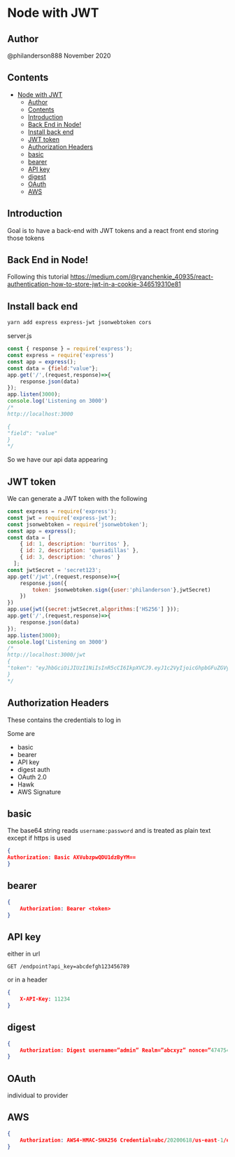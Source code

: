 # Node with JWT

## Author

@philanderson888
November 2020

## Contents

- [Node with JWT](#node-with-jwt)
  - [Author](#author)
  - [Contents](#contents)
  - [Introduction](#introduction)
  - [Back End in Node!](#back-end-in-node)
  - [Install back end](#install-back-end)
  - [JWT token](#jwt-token)
  - [Authorization Headers](#authorization-headers)
  - [basic](#basic)
  - [bearer](#bearer)
  - [API key](#api-key)
  - [digest](#digest)
  - [OAuth](#oauth)
  - [AWS](#aws)

## Introduction

Goal is to have a back-end with JWT tokens and a react front end storing those tokens

## Back End in Node!

Following this tutorial https://medium.com/@ryanchenkie_40935/react-authentication-how-to-store-jwt-in-a-cookie-346519310e81

## Install back end

```powershell
yarn add express express-jwt jsonwebtoken cors
```

server.js

```js
const { response } = require('express');
const express = require('express')
const app = express();
const data = {field:"value"};
app.get('/',(request,response)=>{
    response.json(data)
});
app.listen(3000);
console.log('Listening on 3000')
/*
http://localhost:3000

{
"field": "value"
}
*/
```

So we have our api data appearing

## JWT token

We can generate a JWT token with the following

```js
const express = require('express');
const jwt = require('express-jwt');
const jsonwebtoken = require('jsonwebtoken');
const app = express();
const data = [
    { id: 1, description: 'burritos' },
    { id: 2, description: 'quesadillas' },
    { id: 3, description: 'churos' }
  ];
const jwtSecret = 'secret123';
app.get('/jwt',(request,response)=>{
    response.json({
        token: jsonwebtoken.sign({user:'philanderson'},jwtSecret)
    })
})
app.use(jwt({secret:jwtSecret,algorithms:['HS256'] }));
app.get('/',(request,response)=>{
    response.json(data)
});
app.listen(3000);
console.log('Listening on 3000')
/*
http://localhost:3000/jwt
{
"token": "eyJhbGciOiJIUzI1NiIsInR5cCI6IkpXVCJ9.eyJ1c2VyIjoicGhpbGFuZGVyc29uIiwiaWF0IjoxNjA1ODEwMTY3fQ.8Kt5hl5KGZd1f8RdQllZhqNl6XFtmtLnv_QdddbEIgc"
}
*/
```

## Authorization Headers

These contains the credentials to log in

Some are

- basic
- bearer
- API key
- digest auth
- OAuth 2.0
- Hawk
- AWS Signature

## basic

The base64 string reads `username:password` and is treated as plain text except if https is used

```json
{
Authorization: Basic AXVubzpwQDU1dzByYM==
}
```

## bearer

```json
{
    Authorization: Bearer <token>
}
```

## API key

either in url

```
GET /endpoint?api_key=abcdefgh123456789
```

or in a header

```json
{
    X-API-Key: 11234
}
```

## digest

```json
{
    Authorization: Digest username=”admin” Realm=”abcxyz” nonce=”474754847743646”, uri=”/uri” response=”7cffhfr54685gnnfgerg8”
}
```

## OAuth

individual to provider

## AWS

```json
{
    Authorization: AWS4-HMAC-SHA256 Credential=abc/20200618/us-east-1/execute-api/aws4_request, SignedHeaders=host;x-amz-date, Signature=c6c85d0eb7b56076609570f4dbdf730d0a017208d964c615253924149ce65de5
}
```